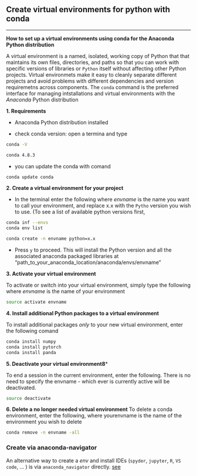## Create virtual environments for python with conda
---

**How to set up a virtual environments using conda for the Anaconda Python distribution**

A virtual environment is a named, isolated, working copy of Python that that maintains its own files, directories, and paths so that you can work with specific versions of libraries or `Python` itself without affecting other Python projects. Virtual environmets make it easy to cleanly separate different projects and avoid problems with different dependencies and version requiremetns across components. The `conda` command is the preferred interface for managing intstallations and virtual environments with the *Anaconda* Python distribution

**1. Requirements**

- Anaconda Python distribution installed

- check conda version: open a termina and type 

```bash 
conda -V

conda 4.8.3
```
- you can update the conda with comand 

```bash 
conda update conda
```

**2.  Create a virtual environment for your project**

- In the terminal enter the following where _envname_ is the name you want to call your environment, and replace x.x with the `Pytho` version you wish to use. (To see a list of available python versions first,

```bash 
conda inf --envs
conda env list

conda create -n envname python=x.x
```

- Press `y` to proceed. This will install the Python version and all the associated anaconda packaged libraries at “path_to_your_anaconda_location/anaconda/envs/envname”

**3. Activate your virtual environment**

To activate or switch into your virtual environment, simply type the following where _envname_ is the name of your environment

```bash 
source activate envname
```


**4. Install additional Python packages to a virtual environment**

To install additional packages _only_ to your new virtual environment, enter the following comand  

```bash 
conda install numpy 
conda install pytorch
conda install panda 
```

**5. Deactivate your virtual environment8***

To end a session in the current environment, enter the following. There is no need to specify the envname - which ever is currently active will be deactivated.

```bash 
source deactivate
```

**6. Delete a no longer needed virtual environment**
To delete a conda environment, enter the following, where yourenvname is the name of the environment you wish to delete

```bash 
conda remove -n envname -all
```

### Create via anaconda-navigator 

An alternative way  to create a _env_ and install IDEs (`spyder`, `jupyter`, `R`, `VS code`, ... ) is via `anaconda_navigator` directly. [see](https://docs.anaconda.com/anaconda/navigator/tutorials/manage-environments "anaconda")











